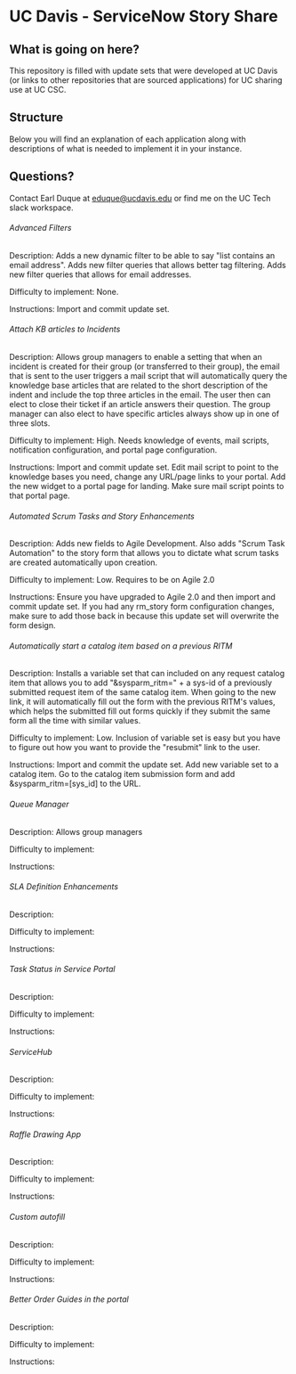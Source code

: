 # UC Davis - ServiceNow Story Share

## What is going on here?
This repository is filled with update sets that were developed at UC Davis (or links to other repositories that are sourced applications) for UC sharing use at UC CSC.

## Structure
Below you will find an explanation of each application along with descriptions of what is needed to implement it in your instance.

## Questions?
Contact Earl Duque at eduque@ucdavis.edu or find me on the UC Tech slack workspace.

###### Advanced Filters

Description: Adds a new dynamic filter to be able to say "list contains an email address". Adds new filter queries that allows better tag filtering. Adds new filter queries that allows for email addresses.

Difficulty to implement: None.

Instructions: Import and commit update set.

###### Attach KB articles to Incidents

Description: Allows group managers to enable a setting that when an incident is created for their group (or transferred to their group), the email that is sent to the user triggers a mail script that will automatically query the knowledge base articles that are related to the short description of the indent and include the top three articles in the email. The user then can elect to close their ticket if an article answers their question. The group manager can also elect to have specific articles always show up in one of three slots.

Difficulty to implement: High. Needs knowledge of events, mail scripts, notification configuration, and portal page configuration.

Instructions: Import and commit update set. Edit mail script to point to the knowledge bases you need, change any URL/page links to your portal. Add the new widget to a portal page for landing. Make sure mail script points to that portal page.

###### Automated Scrum Tasks and Story Enhancements

Description: Adds new fields to Agile Development. Also adds "Scrum Task Automation" to the story form that allows you to dictate what scrum tasks are created automatically upon creation.

Difficulty to implement: Low. Requires to be on Agile 2.0

Instructions: Ensure you have upgraded to Agile 2.0 and then import and commit update set. If you had any rm_story form configuration changes, make sure to add those back in because this update set will overwrite the form design.

###### Automatically start a catalog item based on a previous RITM

Description: Installs a variable set that can included on any request catalog item that allows you to add "&sysparm_ritm=" + a sys-id of a previously submitted request item of the same catalog item. When going to the new link, it will automatically fill out the form with the previous RITM's values, which helps the submitted fill out forms quickly if they submit the same form all the time with similar values.

Difficulty to implement: Low. Inclusion of variable set is easy but you have to figure out how you want to provide the "resubmit" link to the user.

Instructions: Import and commit the update set. Add new variable set to a catalog item. Go to the catalog item submission form and add &sysparm_ritm=[sys_id] to the URL.

###### Queue Manager

Description: Allows group managers

Difficulty to implement: 

Instructions: 

###### SLA Definition Enhancements

Description: 

Difficulty to implement: 

Instructions: 

###### Task Status in Service Portal

Description: 

Difficulty to implement: 

Instructions: 

###### ServiceHub

Description: 

Difficulty to implement: 

Instructions: 

###### Raffle Drawing App

Description: 

Difficulty to implement: 

Instructions: 

###### Custom autofill

Description: 

Difficulty to implement: 

Instructions: 

###### Better Order Guides in the portal

Description: 

Difficulty to implement: 

Instructions: 
